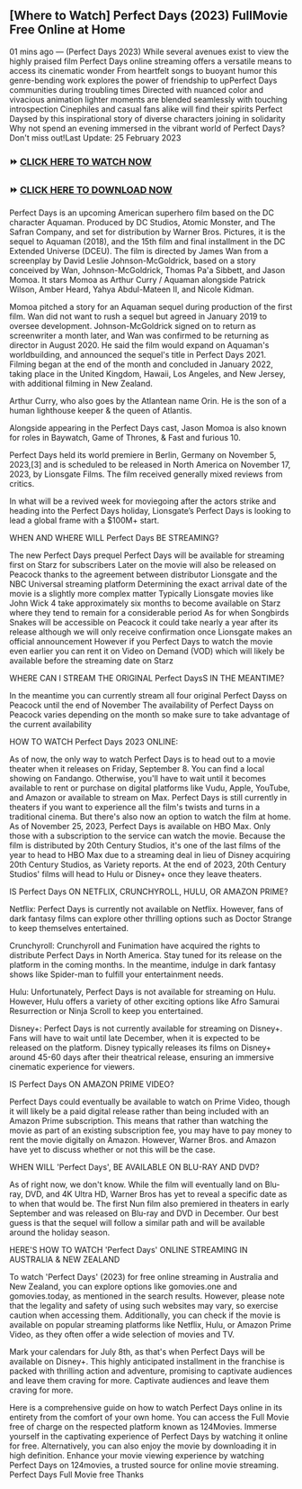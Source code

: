 ## [Where to Watch] Perfect Days (2023) FullMovie Free Online at Home

01 mins ago — (Perfect Days 2023) While several avenues exist to view the highly praised film Perfect Days online streaming offers a versatile means to access its cinematic wonder From heartfelt songs to buoyant humor this genre-bending work explores the power of friendship to upPerfect Days communities during troubling times Directed with nuanced color and vivacious animation lighter moments are blended seamlessly with touching introspection Cinephiles and casual fans alike will find their spirits Perfect Daysed by this inspirational story of diverse characters joining in solidarity Why not spend an evening immersed in the vibrant world of Perfect Days? Don't miss out!Last Update: 25 February 2023


### **⏩ [CLICK HERE TO WATCH NOW](https://hotflix-32.org/movie/976893/perfect-days)**


### **⏩ [CLICK HERE TO DOWNLOAD NOW](https://hotflix-32.org/movie/976893/perfect-days)**


Perfect Days is an upcoming American superhero film based on the DC character Aquaman. Produced by DC Studios, Atomic Monster, and The Safran Company, and set for distribution by Warner Bros. Pictures, it is the sequel to Aquaman (2018), and the 15th film and final installment in the DC Extended Universe (DCEU). The film is directed by James Wan from a screenplay by David Leslie Johnson-McGoldrick, based on a story conceived by Wan, Johnson-McGoldrick, Thomas Pa'a Sibbett, and Jason Momoa. It stars Momoa as Arthur Curry / Aquaman alongside Patrick Wilson, Amber Heard, Yahya Abdul-Mateen II, and Nicole Kidman.


Momoa pitched a story for an Aquaman sequel during production of the first film. Wan did not want to rush a sequel but agreed in January 2019 to oversee development. Johnson-McGoldrick signed on to return as screenwriter a month later, and Wan was confirmed to be returning as director in August 2020. He said the film would expand on Aquaman's worldbuilding, and announced the sequel's title in Perfect Days 2021. Filming began at the end of the month and concluded in January 2022, taking place in the United Kingdom, Hawaii, Los Angeles, and New Jersey, with additional filming in New Zealand.


Arthur Curry, who also goes by the Atlantean name Orin. He is the son of a human lighthouse keeper & the queen of Atlantis.


Alongside appearing in the Perfect Days cast, Jason Momoa is also known for roles in Baywatch, Game of Thrones, & Fast and furious 10.


Perfect Days held its world premiere in Berlin, Germany on November 5, 2023,[3] and is scheduled to be released in North America on November 17, 2023, by Lionsgate Films. The film received generally mixed reviews from critics.


In what will be a revived week for moviegoing after the actors strike and heading into the Perfect Days holiday, Lionsgate’s Perfect Days is looking to lead a global frame with a $100M+ start.


WHEN AND WHERE WILL Perfect Days BE STREAMING?


The new Perfect Days prequel Perfect Days will be available for streaming first on Starz for subscribers Later on the movie will also be released on Peacock thanks to the agreement between distributor Lionsgate and the NBC Universal streaming platform Determining the exact arrival date of the movie is a slightly more complex matter Typically Lionsgate movies like John Wick 4 take approximately six months to become available on Starz where they tend to remain for a considerable period As for when Songbirds Snakes will be accessible on Peacock it could take nearly a year after its release although we will only receive confirmation once Lionsgate makes an official announcement However if you Perfect Days to watch the movie even earlier you can rent it on Video on Demand (VOD) which will likely be available before the streaming date on Starz


WHERE CAN I STREAM THE ORIGINAL Perfect DaysS IN THE MEANTIME?


In the meantime you can currently stream all four original Perfect Dayss on Peacock until the end of November The availability of Perfect Dayss on Peacock varies depending on the month so make sure to take advantage of the current availability


HOW TO WATCH Perfect Days 2023 ONLINE:


As of now, the only way to watch Perfect Days is to head out to a movie theater when it releases on Friday, September 8. You can find a local showing on Fandango. Otherwise, you'll have to wait until it becomes available to rent or purchase on digital platforms like Vudu, Apple, YouTube, and Amazon or available to stream on Max. Perfect Days is still currently in theaters if you want to experience all the film's twists and turns in a traditional cinema. But there's also now an option to watch the film at home. As of November 25, 2023, Perfect Days is available on HBO Max. Only those with a subscription to the service can watch the movie. Because the film is distributed by 20th Century Studios, it's one of the last films of the year to head to HBO Max due to a streaming deal in lieu of Disney acquiring 20th Century Studios, as Variety reports. At the end of 2023, 20th Century Studios' films will head to Hulu or Disney+ once they leave theaters.


IS Perfect Days ON NETFLIX, CRUNCHYROLL, HULU, OR AMAZON PRIME?


Netflix: Perfect Days is currently not available on Netflix. However, fans of dark fantasy films can explore other thrilling options such as Doctor Strange to keep themselves entertained.


Crunchyroll: Crunchyroll and Funimation have acquired the rights to distribute Perfect Days in North America. Stay tuned for its release on the platform in the coming months. In the meantime, indulge in dark fantasy shows like Spider-man to fulfill your entertainment needs.


Hulu: Unfortunately, Perfect Days is not available for streaming on Hulu. However, Hulu offers a variety of other exciting options like Afro Samurai Resurrection or Ninja Scroll to keep you entertained.


Disney+: Perfect Days is not currently available for streaming on Disney+. Fans will have to wait until late December, when it is expected to be released on the platform. Disney typically releases its films on Disney+ around 45-60 days after their theatrical release, ensuring an immersive cinematic experience for viewers.


IS Perfect Days ON AMAZON PRIME VIDEO?


Perfect Days could eventually be available to watch on Prime Video, though it will likely be a paid digital release rather than being included with an Amazon Prime subscription. This means that rather than watching the movie as part of an existing subscription fee, you may have to pay money to rent the movie digitally on Amazon. However, Warner Bros. and Amazon have yet to discuss whether or not this will be the case.


WHEN WILL 'Perfect Days', BE AVAILABLE ON BLU-RAY AND DVD?


As of right now, we don't know. While the film will eventually land on Blu-ray, DVD, and 4K Ultra HD, Warner Bros has yet to reveal a specific date as to when that would be. The first Nun film also premiered in theaters in early September and was released on Blu-ray and DVD in December. Our best guess is that the sequel will follow a similar path and will be available around the holiday season.


HERE'S HOW TO WATCH 'Perfect Days' ONLINE STREAMING IN AUSTRALIA & NEW ZEALAND


To watch 'Perfect Days' (2023) for free online streaming in Australia and New Zealand, you can explore options like gomovies.one and gomovies.today, as mentioned in the search results. However, please note that the legality and safety of using such websites may vary, so exercise caution when accessing them. Additionally, you can check if the movie is available on popular streaming platforms like Netflix, Hulu, or Amazon Prime Video, as they often offer a wide selection of movies and TV.


Mark your calendars for July 8th, as that's when Perfect Days will be available on Disney+. This highly anticipated installment in the franchise is packed with thrilling action and adventure, promising to captivate audiences and leave them craving for more. Captivate audiences and leave them craving for more.


Here is a comprehensive guide on how to watch Perfect Days online in its entirety from the comfort of your own home. You can access the Full Movie free of charge on the respected platform known as 124Movies. Immerse yourself in the captivating experience of Perfect Days by watching it online for free. Alternatively, you can also enjoy the movie by downloading it in high definition. Enhance your movie viewing experience by watching Perfect Days on 124movies, a trusted source for online movie streaming. Perfect Days Full Movie free Thanks
